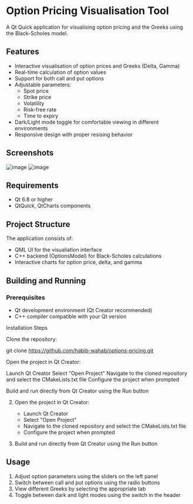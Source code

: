 # Option Pricing Visualisation Tool

A Qt Quick application for visualising option pricing and the Greeks using the Black-Scholes model.

## Features

- Interactive visualisation of option prices and Greeks (Delta, Gamma)
- Real-time calculation of option values
- Support for both call and put options
- Adjustable parameters:
  - Spot price
  - Strike price
  - Volatility
  - Risk-free rate
  - Time to expiry
- Dark/Light mode toggle for comfortable viewing in different environments
- Responsive design with proper resising behavior

## Screenshots
![image](https://github.com/user-attachments/assets/561973d2-936f-470c-a422-f197ba16a53e)
![image](https://github.com/user-attachments/assets/ad2ba41c-015f-4d00-8c15-118afaf7de39)

## Requirements

- Qt 6.8 or higher
- QtQuick, QtCharts components

## Project Structure

The application consists of:
- QML UI for the visualiation interface
- C++ backend (OptionsModel) for Black-Scholes calculations
- Interactive charts for option price, delta, and gamma

## Building and Running

### Prerequisites
- Qt development environment (Qt Creator recommended)
- C++ compiler compatible with your Qt version

Installation
Steps

Clone the repository:

git clone https://github.com/habib-wahab/options-pricing.git

Open the project in Qt Creator:

Launch Qt Creator
Select "Open Project"
Navigate to the cloned repository and select the CMakeLists.txt file
Configure the project when prompted

Build and run directly from Qt Creator using the Run button

2. Open the project in Qt Creator:
   - Launch Qt Creator
   - Select "Open Project"
   - Navigate to the cloned repository and select the CMakeLists.txt file
   - Configure the project when prompted

3. Build and run directly from Qt Creator using the Run button

## Usage

1. Adjust option parameters using the sliders on the left panel
2. Switch between call and put options using the radio buttons
3. View different Greeks by selecting the appropriate tab
4. Toggle between dark and light modes using the switch in the header
